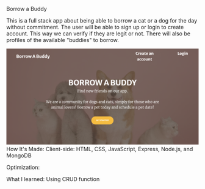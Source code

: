 Borrow a Buddy

This is a full stack app about being able to borrow a cat or a dog for the day without commitment. The user will be able to sign up or login to create account. This way we can verify if they are legit or not. There will also be profiles of the available "buddies" to borrow.

<img src="borrowabuddy.png">
How It's Made:
Client-side: HTML, CSS, JavaScript, Express, Node.js, and MongoDB

Optimization:

What I learned: Using CRUD function




